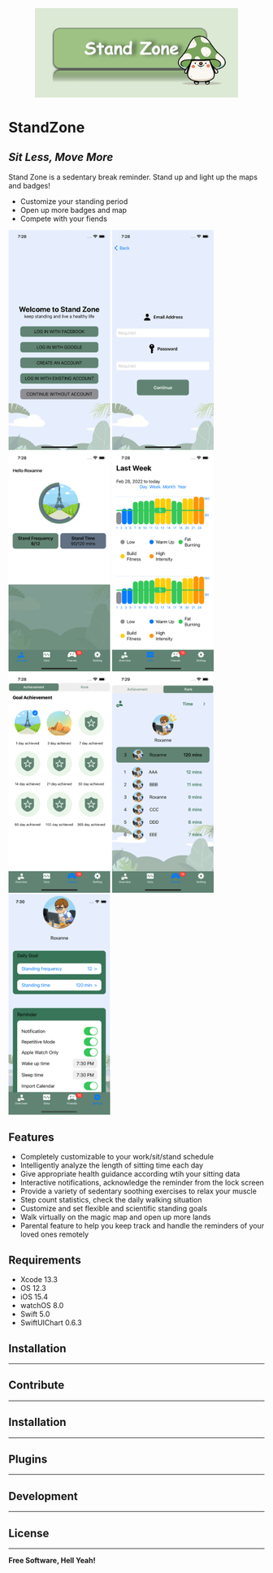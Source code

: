 <!--# Stand Zone-->
<!--## _Sit Less, Move More!_-->

<p align="center">
 <img src="https://github.com/lanskyfan/StandZone/blob/main/ScreenShot/StandZone.png" alt="stand-zone" width="400" />
</p>

# StandZone
## _Sit Less, Move More_

Stand Zone is a sedentary break reminder. Stand up and light up the maps and badges!
 - Customize your standing period
 - Open up more badges and map
 - Compete with your fiends

<p align="row">
<img src= "https://github.com/lanskyfan/StandZone/blob/main/ScreenShot/screen1.png" width="200" >
<img src= "https://github.com/lanskyfan/StandZone/blob/main/ScreenShot/screen2.png" width="200" >
<img src= "https://github.com/lanskyfan/StandZone/blob/main/ScreenShot/screen3.png" width="200" >
<img src= "https://github.com/lanskyfan/StandZone/blob/main/ScreenShot/screen4.png" width="200" >
<img src= "https://github.com/lanskyfan/StandZone/blob/main/ScreenShot/screen5.png" width="200" >
<img src= "https://github.com/lanskyfan/StandZone/blob/main/ScreenShot/screen6.png" width="200" >
<img src= "https://github.com/lanskyfan/StandZone/blob/main/ScreenShot/screen7.png" width="200" >
</p>

## Features
- Completely customizable to your work/sit/stand schedule
- Intelligently analyze the length of sitting time each day
- Give appropriate health guidance according wtih your sitting data
- Interactive notifications, acknowledge the reminder from the lock screen
- Provide a variety of sedentary soothing exercises to relax your muscle
- Step count statistics, check the daily walking situation
- Customize and set flexible and scientific standing goals
- Walk virtually on the magic map and open up more lands
- Parental feature to help you keep track and handle the reminders of your loved ones remotely

## Requirements
 - Xcode 13.3
 - OS 12.3
 - iOS 15.4
 - watchOS 8.0
 - Swift 5.0
 - SwiftUIChart 0.6.3

## Installation
***
## Contribute
***
## Installation
***
## Plugins
***
## Development
***
## License
***


**Free Software, Hell Yeah!**


